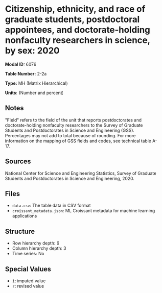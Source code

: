 # Citizenship, ethnicity, and race of graduate students, postdoctoral appointees, and doctorate-holding nonfaculty researchers in science, by sex: 2020

**Modal ID:** 6076

**Table Number:** 2-2a

**Type:** MH (Matrix Hierarchical)

**Units:** (Number and percent)

## Notes

"Field" refers to the field of the unit that reports postdoctorates and doctorate-holding nonfaculty researchers to the Survey of Graduate Students and Postdoctorates in Science and Engineering (GSS). Percentages may not add to total because of rounding. For more information on the mapping of GSS fields and codes, see technical table A-17.

## Sources

National Center for Science and Engineering Statistics, Survey of Graduate Students and Postdoctorates in Science and Engineering, 2020.

## Files

- `data.csv`: The table data in CSV format
- `croissant_metadata.json`: ML Croissant metadata for machine learning applications

## Structure

- Row hierarchy depth: 6
- Column hierarchy depth: 3
- Time series: No

## Special Values

- `i`: imputed value
- `r`: revised value
